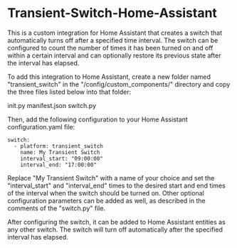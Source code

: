 # Transient-Switch-Home-Assistant
This is a custom integration for Home Assistant that creates a switch that automatically turns off after a specified time interval. The switch can be configured to count the number of times it has been turned on and off within a certain interval and can optionally restore its previous state after the interval has elapsed.

To add this integration to Home Assistant, create a new folder named "transient_switch" in the "/config/custom_components/" directory and copy the three files listed below into that folder:

init.py
manifest.json
switch.py

Then, add the following configuration to your Home Assistant configuration.yaml file:

```
switch:
  - platform: transient_switch
    name: My Transient Switch
    interval_start: "09:00:00"
    interval_end: "17:00:00"
```    
    
Replace "My Transient Switch" with a name of your choice and set the "interval_start" and "interval_end" times to the desired start and end times of the interval when the switch should be turned on. Other optional configuration parameters can be added as well, as described in the comments of the "switch.py" file.

After configuring the switch, it can be added to Home Assistant entities as any other switch. The switch will turn off automatically after the specified interval has elapsed.
